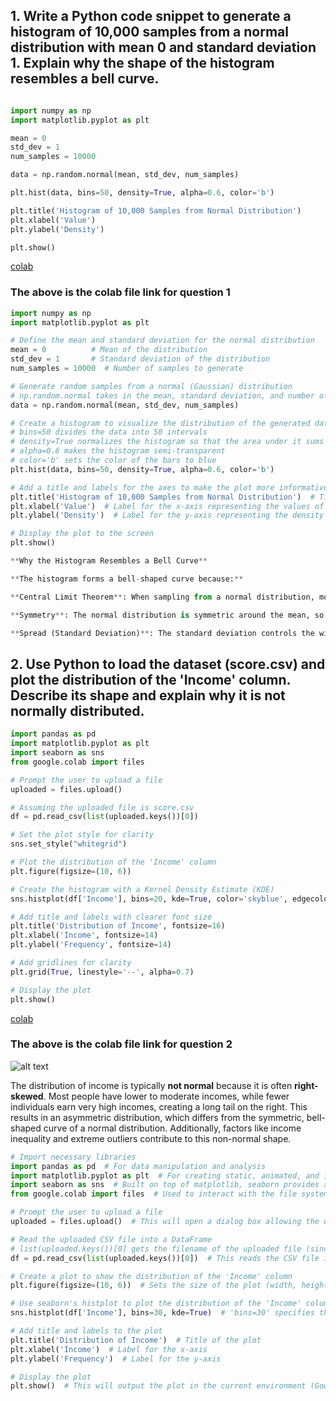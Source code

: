 
## 1. Write a Python code snippet to generate a histogram of 10,000 samples from a normal distribution with mean 0 and standard deviation 1. Explain why the shape of the histogram resembles a bell curve.



```python

import numpy as np
import matplotlib.pyplot as plt

mean = 0
std_dev = 1
num_samples = 10000

data = np.random.normal(mean, std_dev, num_samples)

plt.hist(data, bins=50, density=True, alpha=0.6, color='b')

plt.title('Histogram of 10,000 Samples from Normal Distribution')
plt.xlabel('Value')
plt.ylabel('Density')

plt.show()

````

[colab](https://colab.research.google.com/drive/1q1-dFnT-Fox0Y0-DWDMc7-9zSJAPwCVV)


### The above is the colab file link  for question 1


```python
import numpy as np
import matplotlib.pyplot as plt

# Define the mean and standard deviation for the normal distribution
mean = 0          # Mean of the distribution
std_dev = 1       # Standard deviation of the distribution
num_samples = 10000  # Number of samples to generate

# Generate random samples from a normal (Gaussian) distribution
# np.random.normal takes in the mean, standard deviation, and number of samples
data = np.random.normal(mean, std_dev, num_samples)

# Create a histogram to visualize the distribution of the generated data
# bins=50 divides the data into 50 intervals
# density=True normalizes the histogram so that the area under it sums to 1
# alpha=0.6 makes the histogram semi-transparent
# color='b' sets the color of the bars to blue
plt.hist(data, bins=50, density=True, alpha=0.6, color='b')

# Add a title and labels for the axes to make the plot more informative
plt.title('Histogram of 10,000 Samples from Normal Distribution')  # Title of the plot
plt.xlabel('Value')  # Label for the x-axis representing the values of the samples
plt.ylabel('Density')  # Label for the y-axis representing the density (normalized frequency)

# Display the plot to the screen
plt.show()
```






```python
**Why the Histogram Resembles a Bell Curve**

**The histogram forms a bell-shaped curve because:**

**Central Limit Theorem**: When sampling from a normal distribution, most values will cluster around the mean, with fewer values occurring as you move further away from the mean in either direction.

**Symmetry**: The normal distribution is symmetric around the mean, so the histogram is balanced, with a peak at the center and tapering off on both sides.

**Spread (Standard Deviation)**: The standard deviation controls the width of the bell curve. For this distribution, 68% of the data falls between -1 and 1, resulting in the characteristic "bell" shape.

```

























##  2. Use Python to load the dataset (score.csv) and plot the distribution of the 'Income' column. Describe its shape and explain why it is not normally distributed.



```python
import pandas as pd
import matplotlib.pyplot as plt
import seaborn as sns
from google.colab import files

# Prompt the user to upload a file
uploaded = files.upload()

# Assuming the uploaded file is score.csv
df = pd.read_csv(list(uploaded.keys())[0])

# Set the plot style for clarity
sns.set_style("whitegrid")

# Plot the distribution of the 'Income' column
plt.figure(figsize=(10, 6))

# Create the histogram with a Kernel Density Estimate (KDE)
sns.histplot(df['Income'], bins=20, kde=True, color='skyblue', edgecolor='black')

# Add title and labels with clearer font size
plt.title('Distribution of Income', fontsize=16)
plt.xlabel('Income', fontsize=14)
plt.ylabel('Frequency', fontsize=14)

# Add gridlines for clarity
plt.grid(True, linestyle='--', alpha=0.7)

# Display the plot
plt.show()


```
[colab](https://colab.research.google.com/drive/1_j3v48iCkoxZac7ghFYozP2RWR4UqFbK#scrollTo=z7doCJ7nGPOT)



### The above is the colab file link for question 2






![alt text](image-3.png)


The distribution of income is typically **not normal** because it is often **right-skewed**. Most people have lower to moderate incomes, while fewer individuals earn very high incomes, creating a long tail on the right. This results in an asymmetric distribution, which differs from the symmetric, bell-shaped curve of a normal distribution. Additionally, factors like income inequality and extreme outliers contribute to this non-normal shape.


























```python
# Import necessary libraries
import pandas as pd  # For data manipulation and analysis
import matplotlib.pyplot as plt  # For creating static, animated, and interactive visualizations
import seaborn as sns  # Built on top of matplotlib, seaborn provides a high-level interface for drawing attractive statistical graphics
from google.colab import files  # Used to interact with the file system in Google Colab

# Prompt the user to upload a file
uploaded = files.upload()  # This will open a dialog box allowing the user to upload a file from their local system.

# Read the uploaded CSV file into a DataFrame
# list(uploaded.keys())[0] gets the filename of the uploaded file (since files.upload() returns a dictionary)
df = pd.read_csv(list(uploaded.keys())[0])  # This reads the CSV file into a Pandas DataFrame. 'df' now contains the dataset.

# Create a plot to show the distribution of the 'Income' column
plt.figure(figsize=(10, 6))  # Sets the size of the plot (width, height in inches)

# Use seaborn's histplot to plot the distribution of the 'Income' column with a Kernel Density Estimate (kde=True)
sns.histplot(df['Income'], bins=30, kde=True)  # 'bins=30' specifies the number of bins for the histogram, kde=True adds the KDE line

# Add title and labels to the plot
plt.title('Distribution of Income')  # Title of the plot
plt.xlabel('Income')  # Label for the x-axis
plt.ylabel('Frequency')  # Label for the y-axis

# Display the plot
plt.show()  # This will output the plot in the current environment (Google Colab in this case)
```





